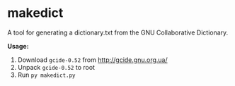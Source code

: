 # makedict
A tool for generating a dictionary.txt from the GNU Collaborative Dictionary.

**Usage:**
1. Download `gcide-0.52` from http://gcide.gnu.org.ua/
2. Unpack `gcide-0.52` to root
3. Run `py makedict.py`
